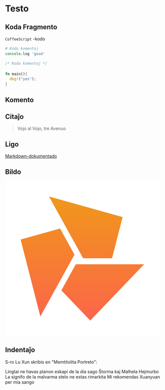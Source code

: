[Markdown tutmondaj komentoj]:#

# Testo

## Koda Fragmento

`CoffeeScript` -kodo

```coffee
# Kodo komentoj
console.log 'good'


```

```rust
/* Kodo komentoj */

fn main(){
  dbg!("yes");
}
```

## Komento

<!-- HTML 注释 --> 

<!-- 多行注释 --> 

## Citaĵo

> Vojo al Vojo, tre Avenuo

## Ligo

[Markdown-dokumentado](https://github.com/xxai-art/xxai-art-md)

## Bildo

![xxAI.Art Marka Identeco](https://raw.githubusercontent.com/xxai-art/web/main/file/svg/logo.svg)

## Indentaĵo

S-ro Lu Xun skribis en "Memtitolita Portreto":

  Lingtai ne havas planon eskapi de la dia sago
  Ŝtorma kaj Malhela Hejmurbo
  La signifo de la malvarma stelo ne estas rimarkita
  Mi rekomendas Xuanyuan per mia sango


